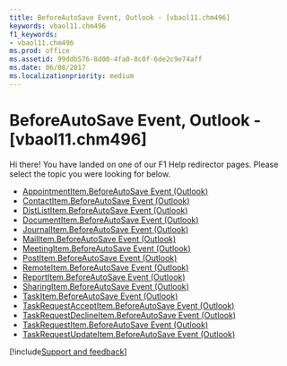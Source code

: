 ```yaml
---
title: BeforeAutoSave Event, Outlook - [vbaol11.chm496]
keywords: vbaol11.chm496
f1_keywords:
- vbaol11.chm496
ms.prod: office
ms.assetid: 99ddb576-8d00-4fa0-8c0f-6de2c9e74aff
ms.date: 06/08/2017
ms.localizationpriority: medium
---
```



# BeforeAutoSave Event, Outlook - [vbaol11.chm496]

Hi there! You have landed on one of our F1 Help redirector pages. Please select the topic you were looking for below.

- [AppointmentItem.BeforeAutoSave Event (Outlook)](https://msdn.microsoft.com/library/c24e39d1-39e5-6422-78ff-9d4e391ea2ae%28Office.15%29.aspx)
- [ContactItem.BeforeAutoSave Event (Outlook)](https://msdn.microsoft.com/library/c9fe9c4d-3c00-455c-3e89-9ac584597117%28Office.15%29.aspx)
- [DistListItem.BeforeAutoSave Event (Outlook)](https://msdn.microsoft.com/library/bb005bda-6270-22a8-5ae0-43979e3f3e63%28Office.15%29.aspx)
- [DocumentItem.BeforeAutoSave Event (Outlook)](https://msdn.microsoft.com/library/3aaf57a3-bcc2-d0ba-6fd9-d801452dc4ca%28Office.15%29.aspx)
- [JournalItem.BeforeAutoSave Event (Outlook)](https://msdn.microsoft.com/library/b4924fd8-52cd-fa8d-11d8-2683ea2f5b52%28Office.15%29.aspx)
- [MailItem.BeforeAutoSave Event (Outlook)](https://msdn.microsoft.com/library/0c725b91-f72f-7ceb-b2a9-da4f0369cf41%28Office.15%29.aspx)
- [MeetingItem.BeforeAutoSave Event (Outlook)](https://msdn.microsoft.com/library/59de272e-a36a-e842-a962-03ebe2befa26%28Office.15%29.aspx)
- [PostItem.BeforeAutoSave Event (Outlook)](https://msdn.microsoft.com/library/61a44326-0215-869b-0824-2308fd8017cf%28Office.15%29.aspx)
- [RemoteItem.BeforeAutoSave Event (Outlook)](https://msdn.microsoft.com/library/f33e1442-0e65-cc78-34ac-496b65ba565e%28Office.15%29.aspx)
- [ReportItem.BeforeAutoSave Event (Outlook)](https://msdn.microsoft.com/library/c3a2882c-ff82-39a1-3d18-5bf4f608b09e%28Office.15%29.aspx)
- [SharingItem.BeforeAutoSave Event (Outlook)](https://msdn.microsoft.com/library/38515dda-2539-5f0b-4c04-831067c09327%28Office.15%29.aspx)
- [TaskItem.BeforeAutoSave Event (Outlook)](https://msdn.microsoft.com/library/390578bf-3c8f-31f1-d81f-e2abba3c1fb6%28Office.15%29.aspx)
- [TaskRequestAcceptItem.BeforeAutoSave Event (Outlook)](https://msdn.microsoft.com/library/03c76bb7-b267-7c5f-37aa-dd28576b6a65%28Office.15%29.aspx)
- [TaskRequestDeclineItem.BeforeAutoSave Event (Outlook)](https://msdn.microsoft.com/library/a1def448-d1cf-3eae-17c9-aeaafa8fd47b%28Office.15%29.aspx)
- [TaskRequestItem.BeforeAutoSave Event (Outlook)](https://msdn.microsoft.com/library/0907ec19-5b94-619e-dcd1-8c458294194f%28Office.15%29.aspx)
- [TaskRequestUpdateItem.BeforeAutoSave Event (Outlook)](https://msdn.microsoft.com/library/a9c71d3d-af57-af05-6831-0a55e2139df4%28Office.15%29.aspx)

[!include[Support and feedback](~/includes/feedback-boilerplate.md)]
